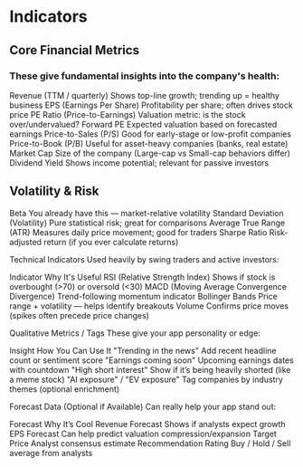 # Indicators 

## Core Financial Metrics
### These give fundamental insights into the company's health:
Revenue (TTM / quarterly)	Shows top-line growth; trending up = healthy business
EPS (Earnings Per Share)	Profitability per share; often drives stock price
PE Ratio (Price-to-Earnings)	Valuation metric: is the stock over/undervalued?
Forward PE	Expected valuation based on forecasted earnings
Price-to-Sales (P/S)	Good for early-stage or low-profit companies
Price-to-Book (P/B)	Useful for asset-heavy companies (banks, real estate)
Market Cap	Size of the company (Large-cap vs Small-cap behaviors differ)
Dividend Yield	Shows income potential; relevant for passive investors

## Volatility & Risk
Beta	You already have this — market-relative volatility
Standard Deviation (Volatility)	Pure statistical risk; great for comparisons
Average True Range (ATR)	Measures daily price movement; good for traders
Sharpe Ratio	Risk-adjusted return (if you ever calculate returns)

Technical Indicators
Used heavily by swing traders and active investors:

Indicator	Why It's Useful
RSI (Relative Strength Index)	Shows if stock is overbought (>70) or oversold (<30)
MACD (Moving Average Convergence Divergence)	Trend-following momentum indicator
Bollinger Bands	Price range + volatility — helps identify breakouts
Volume	Confirms price moves (spikes often precede price changes)

Qualitative Metrics / Tags
These give your app personality or edge:

Insight	How You Can Use It
"Trending in the news"	Add recent headline count or sentiment score
"Earnings coming soon"	Upcoming earnings dates with countdown
"High short interest"	Show if it’s being heavily shorted (like a meme stock)
"AI exposure" / "EV exposure"	Tag companies by industry themes (optional enrichment)

Forecast Data (Optional if Available)
Can really help your app stand out:

Forecast	Why It’s Cool
Revenue Forecast	Shows if analysts expect growth
EPS Forecast	Can help predict valuation compression/expansion
Target Price	Analyst consensus estimate
Recommendation Rating	Buy / Hold / Sell average from analysts